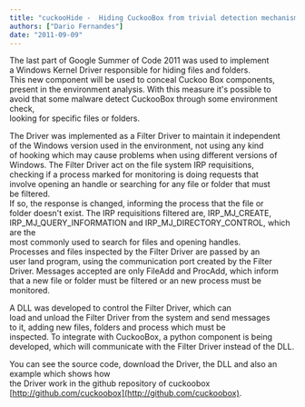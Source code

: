 ```yaml
---
title: "cuckooHide -  Hiding CuckooBox from trivial detection mechanism"
authors: ["Dario Fernandes"]
date: "2011-09-09"
---
```


The last part of Google Summer of Code 2011 was used to implement  
a Windows Kernel Driver responsible for hiding files and folders.  
This new component will be used to conceal Cuckoo Box components,  
present in the environment analysis. With this measure it's possible to  
avoid that some malware detect CuckooBox through some environment check,  
looking for specific files or folders.  
  
The Driver was implemented as a Filter Driver to maintain it independent  
of the Windows version used in the environment, not using any kind  
of hooking which may cause problems when using different versions of  
Windows. The Filter Driver act on the file system IRP requisitions,  
checking if a process marked for monitoring is doing requests that  
involve opening an handle or searching for any file or folder that must  
be filtered.  
If so, the response is changed, informing the process that the file or  
folder doesn't exist. The IRP requisitions filtered are, IRP\_MJ\_CREATE,  
IRP\_MJ\_QUERY\_INFORMATION and IRP\_MJ\_DIRECTORY\_CONTROL, which are the  
most commonly used to search for files and opening handles.  
Processes and files inspected by the Filter Driver are passed by an  
user land program, using the communication port created by the Filter  
Driver. Messages accepted are only FileAdd and ProcAdd, which inform  
that a new file or folder must be filtered or an new process must be  
monitored.  
  
A DLL was developed to control the Filter Driver, which can  
load and unload the Filter Driver from the system and send messages  
to it, adding new files, folders and process which must be  
inspected. To integrate with CuckooBox, a python component is being  
developed, which will communicate with the Filter Driver instead of the DLL.  
  
You can see the source code, download the Driver, the DLL and also an example which shows how  
the Driver work in the github repository of cuckoobox [http://github.com/cuckoobox](http://github.com/cuckoobox).
